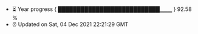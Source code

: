 - ⏳ Year progress { ███████████████████████████▁▁▁ } 92.58 %
- ⏰ Updated on Sat, 04 Dec 2021 22:21:29 GMT

